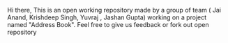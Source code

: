 Hi there,
This is an open working repository made by a group of team ( Jai Anand, Krishdeep Singh, Yuvraj , Jashan Gupta) working on a project named "Address Book".
Feel free to give us feedback or fork out open repository

